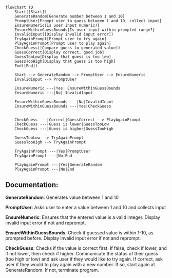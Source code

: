 ```mermaid
flowchart TD
    Start([Start])
    GenerateRandom[Generate number between 1 and 10]
    PromptUser[Prompt user to guess between 1 and 10, collect input]
    EnsureNumeric{Is user input numeric?}
    EnsureWithinGuessBounds{Is user input within prompted range?}
    InvalidInput([Display invalid input error])
    TryAgainPrompt[Prompt user to try again]
    PlayAgainPrompt[Prompt user to play again]
    CheckGuess([Compare guess to generated value])
    GuessCorrect[Display correct, good job]
    GuessTooLow[Display that guess is too low]
    GuessTooHigh[Display that guess is too high]
    End([End])

    Start --> GenerateRandom --> PromptUser --> EnsureNumeric
    InvalidInput --> PromptUser

    EnsureNumeric ---|Yes| EnsureWithinGuessBounds
    EnsureNumeric ---|No| InvalidInput

    EnsureWithinGuessBounds ---|No|InvalidInput
    EnsureWithinGuessBounds ---|Yes|CheckGuess
    

    CheckGuess ---|Correct|GuessCorrect --> PlayAgainPrompt
    CheckGuess ---|Guess is lower|GuessTooLow
    CheckGuess ---|Guess is higher|GuessTooHigh

    GuessTooLow --> TryAgainPrompt
    GuessTooHigh --> TryAgainPrompt

    TryAgainPrompt ---|Yes|PromptUser
    TryAgainPrompt ---|No|End

    PlayAgainPrompt ---|Yes|GenerateRandom
    PlayAgainPrompt ---|No|End
```

## Documentation:

**GenerateRandom**: Generates value between 1 and 10

**PromptUser**: Asks user to enter a value between 1 and 10 and collects input

**EnsureNumeric**: Ensures that the entered value is a valid integer. Display invalid input error if not and reprompt.

**EnsureWithinGuessBounds**: Check if guessed value is within 1-10, as prompted before. Display invalid input error if not and reprompt.

**CheckGuess**: Checks if the value is correct first. If false, check if lower, and if not lower, then check if higher. Communicate the status of their guess (too high or low) and ask user if they would like to try again. If correct, ask user if they would to play again with a new number. If so, start again at GenerateRandom. If not, terminate program.